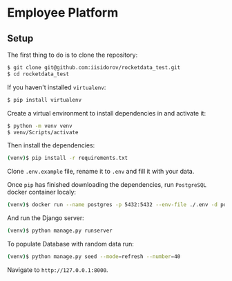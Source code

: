 # Employee Platform

## Setup

The first thing to do is to clone the repository:

```sh
$ git clone git@github.com:iisidorov/rocketdata_test.git
$ cd rocketdata_test
```

If you haven't installed `virtualenv`:
```sh
$ pip install virtualenv
```

Create a virtual environment to install dependencies in and activate it:

```sh
$ python -m venv venv
$ venv/Scripts/activate
```

Then install the dependencies:

```sh
(venv)$ pip install -r requirements.txt
```

Clone `.env.example` file, rename it to `.env` and fill it with your data.

Once `pip` has finished downloading the dependencies, run `PostgreSQL` docker container localy:

```sh
(venv)$ docker run --name postgres -p 5432:5432 --env-file ./.env -d postgres:13.3
```

And run the Django server:

```sh
(venv)$ python manage.py runserver
```

To populate Database with random data run:
```sh
(venv)$ python manage.py seed --mode=refresh --number=40
```

Navigate to `http://127.0.0.1:8000`.
